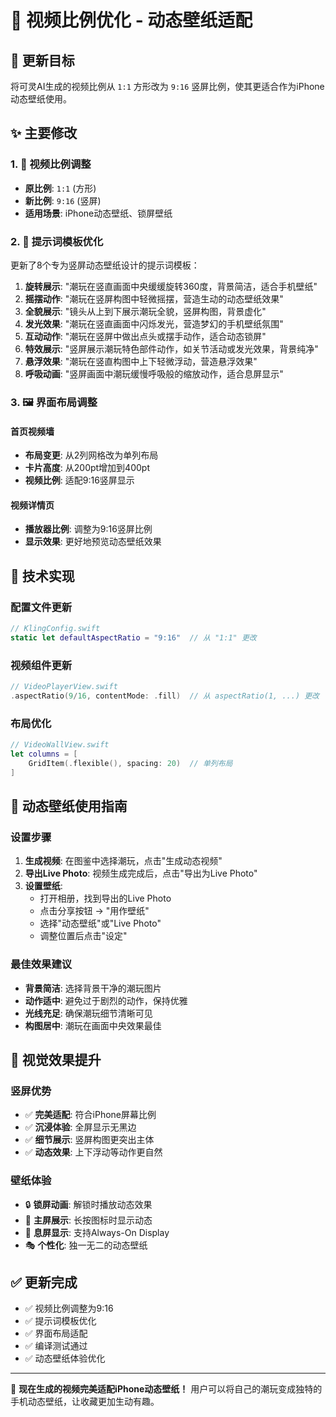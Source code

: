 # 📱 视频比例优化 - 动态壁纸适配

## 🎯 更新目标

将可灵AI生成的视频比例从 `1:1` 方形改为 `9:16` 竖屏比例，使其更适合作为iPhone动态壁纸使用。

## ✨ 主要修改

### 1. 📐 **视频比例调整**
- **原比例**: `1:1` (方形)
- **新比例**: `9:16` (竖屏)
- **适用场景**: iPhone动态壁纸、锁屏壁纸

### 2. 🎨 **提示词模板优化**
更新了8个专为竖屏动态壁纸设计的提示词模板：

1. **旋转展示**: "潮玩在竖直画面中央缓缓旋转360度，背景简洁，适合手机壁纸"
2. **摇摆动作**: "潮玩在竖屏构图中轻微摇摆，营造生动的动态壁纸效果"
3. **全貌展示**: "镜头从上到下展示潮玩全貌，竖屏构图，背景虚化"
4. **发光效果**: "潮玩在竖直画面中闪烁发光，营造梦幻的手机壁纸氛围"
5. **互动动作**: "潮玩在竖屏中做出点头或摆手动作，适合动态锁屏"
6. **特效展示**: "竖屏展示潮玩特色部件动作，如关节活动或发光效果，背景纯净"
7. **悬浮效果**: "潮玩在竖直构图中上下轻微浮动，营造悬浮效果"
8. **呼吸动画**: "竖屏画面中潮玩缓慢呼吸般的缩放动作，适合息屏显示"

### 3. 🖼️ **界面布局调整**

#### 首页视频墙
- **布局变更**: 从2列网格改为单列布局
- **卡片高度**: 从200pt增加到400pt
- **视频比例**: 适配9:16竖屏显示

#### 视频详情页
- **播放器比例**: 调整为9:16竖屏比例
- **显示效果**: 更好地预览动态壁纸效果

## 🔧 技术实现

### 配置文件更新
```swift
// KlingConfig.swift
static let defaultAspectRatio = "9:16"  // 从 "1:1" 更改
```

### 视频组件更新
```swift
// VideoPlayerView.swift
.aspectRatio(9/16, contentMode: .fill)  // 从 aspectRatio(1, ...) 更改
```

### 布局优化
```swift
// VideoWallView.swift
let columns = [
    GridItem(.flexible(), spacing: 20)  // 单列布局
]
```

## 📱 动态壁纸使用指南

### 设置步骤
1. **生成视频**: 在图鉴中选择潮玩，点击"生成动态视频"
2. **导出Live Photo**: 视频生成完成后，点击"导出为Live Photo"
3. **设置壁纸**: 
   - 打开相册，找到导出的Live Photo
   - 点击分享按钮 → "用作壁纸"
   - 选择"动态壁纸"或"Live Photo"
   - 调整位置后点击"设定"

### 最佳效果建议
- **背景简洁**: 选择背景干净的潮玩图片
- **动作适中**: 避免过于剧烈的动作，保持优雅
- **光线充足**: 确保潮玩细节清晰可见
- **构图居中**: 潮玩在画面中央效果最佳

## 🎨 视觉效果提升

### 竖屏优势
- ✅ **完美适配**: 符合iPhone屏幕比例
- ✅ **沉浸体验**: 全屏显示无黑边
- ✅ **细节展示**: 竖屏构图更突出主体
- ✅ **动态效果**: 上下浮动等动作更自然

### 壁纸体验
- 🔒 **锁屏动画**: 解锁时播放动态效果
- 📱 **主屏展示**: 长按图标时显示动态
- 💫 **息屏显示**: 支持Always-On Display
- 🎭 **个性化**: 独一无二的动态壁纸

## ✅ 更新完成

- ✅ 视频比例调整为9:16
- ✅ 提示词模板优化
- ✅ 界面布局适配
- ✅ 编译测试通过
- ✅ 动态壁纸体验优化

---

🎉 **现在生成的视频完美适配iPhone动态壁纸！** 用户可以将自己的潮玩变成独特的手机动态壁纸，让收藏更加生动有趣。 